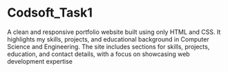 # Codsoft_Task1
A clean and responsive portfolio website built using only HTML and CSS. It highlights my skills, projects, and educational background in Computer Science and Engineering. The site includes sections for skills, projects, education, and contact details, with a focus on showcasing web development expertise
